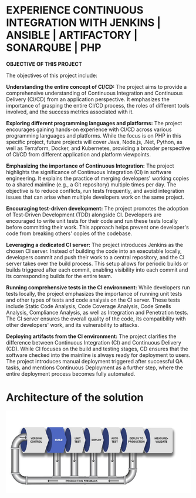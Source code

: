 # EXPERIENCE CONTINUOUS INTEGRATION WITH JENKINS | ANSIBLE | ARTIFACTORY | SONARQUBE | PHP

**OBJECTIVE OF THIS PROJECT**

The objectives of this project include:

**Understanding the entire concept of CI/CD:** The project aims to provide a comprehensive understanding of Continuous Integration and Continuous Delivery (CI/CD) from an application perspective. It emphasizes the importance of grasping the entire CI/CD process, the roles of different tools involved, and the success metrics associated with it.

**Exploring different programming languages and platforms:** The project encourages gaining hands-on experience with CI/CD across various programming languages and platforms. While the focus is on PHP in this specific project, future projects will cover Java, Node.js, .Net, Python, as well as Terraform, Docker, and Kubernetes, providing a broader perspective of CI/CD from different application and platform viewpoints.

**Emphasizing the importance of Continuous Integration:** The project highlights the significance of Continuous Integration (CI) in software engineering. It explains the practice of merging developers' working copies to a shared mainline (e.g., a Git repository) multiple times per day. The objective is to reduce conflicts, run tests frequently, and avoid integration issues that can arise when multiple developers work on the same project.

**Encouraging test-driven development:** The project promotes the adoption of Test-Driven Development (TDD) alongside CI. Developers are encouraged to write unit tests for their code and run these tests locally before committing their work. This approach helps prevent one developer's code from breaking others' copies of the codebase.

**Leveraging a dedicated CI server:** The project introduces Jenkins as the chosen CI server. Instead of building the code into an executable locally, developers commit and push their work to a central repository, and the CI server takes over the build process. This setup allows for periodic builds or builds triggered after each commit, enabling visibility into each commit and its corresponding builds for the entire team.

**Running comprehensive tests in the CI environment:** While developers run tests locally, the project emphasizes the importance of running unit tests and other types of tests and code analysis on the CI server. These tests include Static Code Analysis, Code Coverage Analysis, Code Smells Analysis, Compliance Analysis, as well as Integration and Penetration tests. The CI server ensures the overall quality of the code, its compatibility with other developers' work, and its vulnerability to attacks.

**Deploying artifacts from the CI environment:** The project clarifies the difference between Continuous Integration (CI) and Continuous Delivery (CD). While CI focuses on the build and testing stages, CD ensures that the software checked into the mainline is always ready for deployment to users. The project introduces manual deployment triggered after successful QA tasks, and mentions Continuous Deployment as a further step, where the entire deployment process becomes fully automated.

# Architecture of the solution


![architecture](./Images/architecture.jpg)










